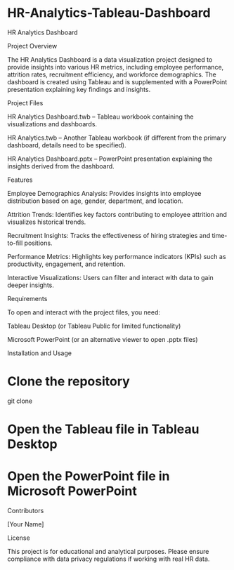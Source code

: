 # HR-Analytics-Tableau-Dashboard

HR Analytics Dashboard

Project Overview

The HR Analytics Dashboard is a data visualization project designed to provide insights into various HR metrics, including employee performance, attrition rates, recruitment efficiency, and workforce demographics. The dashboard is created using Tableau and is supplemented with a PowerPoint presentation explaining key findings and insights.

Project Files

HR Analytics Dashboard.twb – Tableau workbook containing the visualizations and dashboards.

HR Analytics.twb – Another Tableau workbook (if different from the primary dashboard, details need to be specified).

HR Analytics Dashboard.pptx – PowerPoint presentation explaining the insights derived from the dashboard.

Features

Employee Demographics Analysis: Provides insights into employee distribution based on age, gender, department, and location.

Attrition Trends: Identifies key factors contributing to employee attrition and visualizes historical trends.

Recruitment Insights: Tracks the effectiveness of hiring strategies and time-to-fill positions.

Performance Metrics: Highlights key performance indicators (KPIs) such as productivity, engagement, and retention.

Interactive Visualizations: Users can filter and interact with data to gain deeper insights.

Requirements

To open and interact with the project files, you need:

Tableau Desktop (or Tableau Public for limited functionality)

Microsoft PowerPoint (or an alternative viewer to open .pptx files)

Installation and Usage

# Clone the repository
git clone <repository-url>

# Open the Tableau file in Tableau Desktop
# Open the PowerPoint file in Microsoft PowerPoint

Contributors

[Your Name]

License

This project is for educational and analytical purposes. Please ensure compliance with data privacy regulations if working with real HR data.
